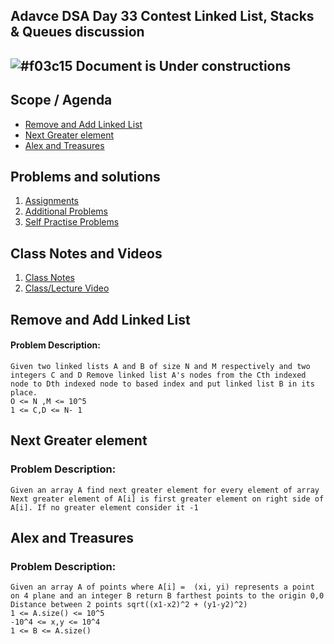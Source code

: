 
## Adavce DSA Day 33 Contest Linked List, Stacks & Queues discussion

## ![#f03c15](https://placehold.co/15x15/f03c15/f03c15.png) Document is Under constructions

## Scope / Agenda
- [Remove and Add Linked List](#remove-and-add-linked-list)
- [Next Greater element](#next-greater-element)
- [Alex and Treasures](#alex-and-treasures)


## Problems and solutions

1. [Assignments]()
2. [Additional Problems]()
3. [Self Practise Problems]()

## Class Notes and Videos

1. [Class Notes](../../../class_Notes/Advance%20DSA%20Notes/33.%20Contest%20Linked%20List,%20Stacks%20&%20Queues%20discussion.pdf)
2. [Class/Lecture Video](https://youtu.be/kf0Zcq7k2Yo)

## Remove and Add Linked List
#### Problem Description:
    Given two linked lists A and B of size N and M respectively and two integers C and D Remove linked list A's nodes from the Cth indexed node to Dth indexed node to based index and put linked list B in its place.
    O <= N ,M <= 10^5
    1 <= C,D <= N- 1

## Next Greater element
### Problem Description:
    Given an array A find next greater element for every element of array Next greater element of A[i] is first greater element on right side of A[i]. If no greater element consider it -1

## Alex and Treasures
### Problem Description:
    Given an array A of points where A[i] =  (xi, yi) represents a point on 4 plane and an integer B return B farthest points to the origin 0,0 Distance between 2 points sqrt((x1-x2)^2 + (y1-y2)^2)
    1 <= A.size() <= 10^5
    -10^4 <= x,y <= 10^4
    1 <= B <= A.size()

